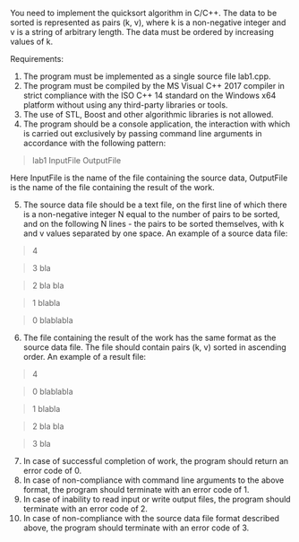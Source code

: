You need to implement the quicksort algorithm in C/C++. The data to be sorted is represented as pairs (k, v), where k is a non-negative integer and v is a string of arbitrary length. The data must be ordered by increasing values of k.

Requirements:

1. The program must be implemented as a single source file lab1.cpp.
2. The program must be compiled by the MS Visual C++ 2017 compiler in strict compliance with the ISO C++ 14 standard on the Windows x64 platform without using any third-party libraries or tools.
3. The use of STL, Boost and other algorithmic libraries is not allowed.
4. The program should be a console application, the interaction with which is carried out exclusively by passing command line arguments in accordance with the following pattern:

> lab1 InputFile OutputFile 

Here InputFile is the name of the file containing the source data, OutputFile is the name of the file containing the result of the work.

5. The source data file should be a text file, on the first line of which there is a non-negative integer N equal to the number of pairs to be sorted, and on the following N lines - the pairs to be sorted themselves, with k and v values separated by one space. An example of a source data file:

> 4

> 3 bla

> 2 bla bla

> 1 blabla

> 0 blablabla

6. The file containing the result of the work has the same format as the source data file. The file should contain pairs (k, v) sorted in ascending order. An example of a result file:

> 4

> 0 blablabla

> 1 blabla 

> 2 bla bla 

> 3 bla

7. In case of successful completion of work, the program should return an error code of 0.
8. In case of non-compliance with command line arguments to the above format, the program should terminate with an error code of 1.
9. In case of inability to read input or write output files, the program should terminate with an error code of 2.
10. In case of non-compliance with the source data file format described above, the program should terminate with an error code of 3.
